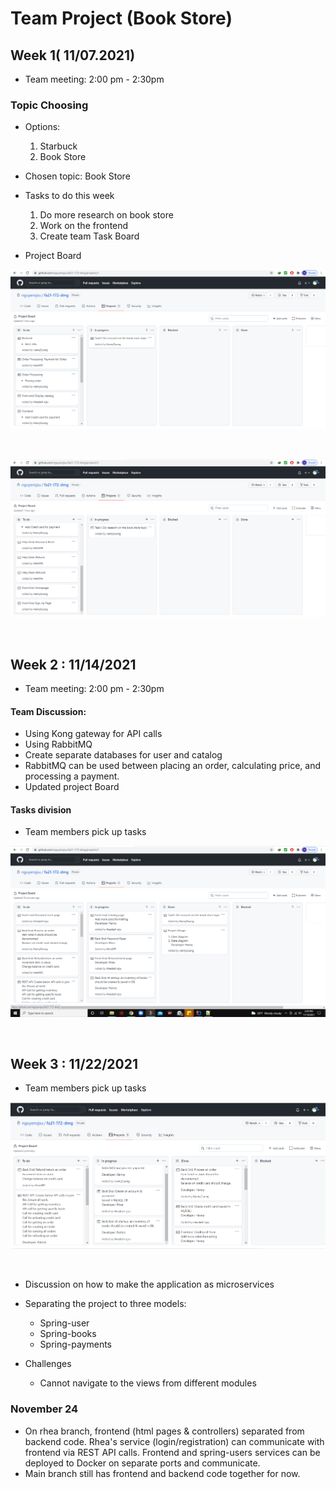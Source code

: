 # Team Project (Book Store)

## Week 1( 11/07.2021)  
* Team meeting: 2:00 pm - 2:30pm
### Topic Choosing
* Options:
  1. Starbuck
  2. Book Store
* Chosen topic: Book Store
* Tasks to do this week
  1.  Do more research on book store
  2.  Work on the frontend
  3.  Create team Task Board

* Project Board

![Project Board](images/project_board_week1_1.png)
<p>&nbsp;</p>

![Project Board](images/project_board_week1_2.png)
<p>&nbsp;</p>

## Week 2 : 11/14/2021
* Team meeting: 2:00 pm - 2:30pm
#### Team Discussion:
  * Using Kong gateway for API calls
  * Using RabbitMQ 
  * Create separate databases for user and catalog
  * RabbitMQ can be used between placing an order, calculating price, and processing a payment.
  * Updated project Board

#### Tasks division
* Team members pick up tasks

![Project Board](images/project_board_week2.png)
<p>&nbsp;</p>


## Week 3 : 11/22/2021

* Team members pick up tasks

![Project Board](images/project_board_week3.png)
<p>&nbsp;</p>

* Discussion on how to make the application as microservices
* Separating the project to three models:
  * Spring-user
  * Spring-books
  * Spring-payments
  
* Challenges
  * Cannot navigate to the views from different modules
### November 24

* On rhea branch, frontend (html pages & controllers) separated from backend code. Rhea's service (login/registration) can communicate with frontend via REST API calls. Frontend and spring-users services can be deployed to Docker on separate ports and communicate. 
* Main branch still has frontend and backend code together for now.
